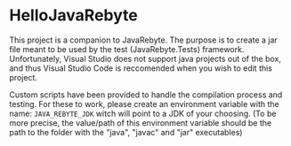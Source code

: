 # HelloJavaRebyte
This project is a companion to JavaRebyte. The purpose is to create a jar file meant to be used by the test (JavaRebyte.Tests) framework.
Unfortunately, Visual Studio does not support java projects out of the box, and thus Visual Studio Code is reccomended when you wish to edit this project.

Custom scripts have been provided to handle the compilation process and testing.
For these to work, please create an environment variable with the name: `JAVA_REBYTE_JDK` witch will point to a JDK of your choosing.
(To be more precise, the value/path of this environment variable should be the path to the folder with the "java", "javac" and "jar" executables)
